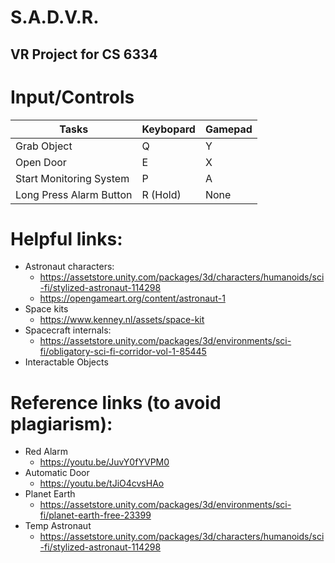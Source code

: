 # S.A.D.V.R.
## VR Project for CS 6334

# Input/Controls
Tasks | Keybopard | Gamepad
------- | ------------- | -----------------------------
Grab Object | Q | Y
Open Door | E | X
Start Monitoring System  | P | A
Long Press Alarm Button | R (Hold) | None


# Helpful links:
- Astronaut characters:
  - https://assetstore.unity.com/packages/3d/characters/humanoids/sci-fi/stylized-astronaut-114298
  - https://opengameart.org/content/astronaut-1
- Space kits
  - https://www.kenney.nl/assets/space-kit
- Spacecraft internals:
  - https://assetstore.unity.com/packages/3d/environments/sci-fi/obligatory-sci-fi-corridor-vol-1-85445
- Interactable Objects


# Reference links (to avoid plagiarism):
- Red Alarm
  - https://youtu.be/JuvY0fYVPM0
- Automatic Door
  - https://youtu.be/tJiO4cvsHAo
- Planet Earth
  - https://assetstore.unity.com/packages/3d/environments/sci-fi/planet-earth-free-23399
- Temp Astronaut
  - https://assetstore.unity.com/packages/3d/characters/humanoids/sci-fi/stylized-astronaut-114298
